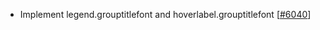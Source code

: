  - Implement legend.grouptitlefont and hoverlabel.grouptitlefont [[#6040](https://github.com/plotly/plotly.js/pull/6040)]
